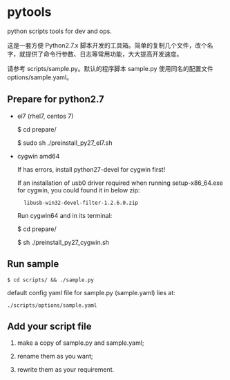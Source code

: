 # pytools

python scripts tools for dev and ops.

这是一套方便 Python2.7.x 脚本开发的工具箱。简单的复制几个文件，改个名字，就提供了命令行参数、日志等常用功能，大大提高开发速度。

请参考 scripts/sample.py。默认的程序脚本 sample.py 使用同名的配置文件 options/sample.yaml。


## Prepare for python2.7

- el7 (rhel7, centos 7)

	$ cd prepare/

	$ sudo sh ./preinstall_py27_el7.sh

- cygwin amd64

	If has errors, install python27-devel for cygwin first!

	If an installation of usb0 driver required when running setup-x86_64.exe for cygwin, you could found it in below zip:
		
		libusb-win32-devel-filter-1.2.6.0.zip

	Run cygwin64 and in its terminal:

	$ cd prepare/

	$ sh ./preinstall_py27_cygwin.sh


## Run sample

	$ cd scripts/ && ./sample.py

default config yaml file for sample.py (sample.yaml) lies at:

	./scripts/options/sample.yaml


## Add your script file

1) make a copy of sample.py and sample.yaml;

2) rename them as you want;

3) rewrite them as your requirement.